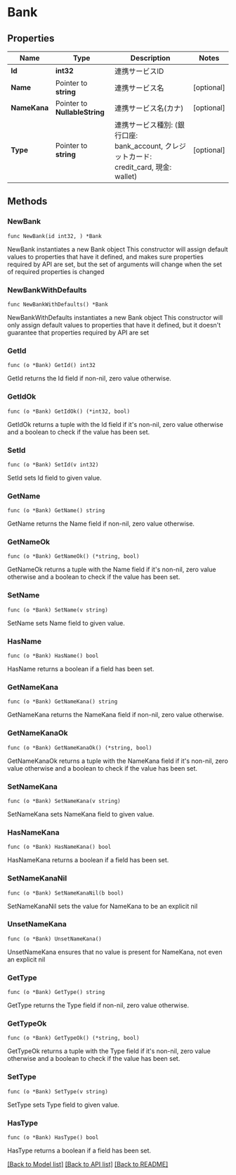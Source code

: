 # Bank

## Properties

Name | Type | Description | Notes
------------ | ------------- | ------------- | -------------
**Id** | **int32** | 連携サービスID | 
**Name** | Pointer to **string** | 連携サービス名 | [optional] 
**NameKana** | Pointer to **NullableString** | 連携サービス名(カナ) | [optional] 
**Type** | Pointer to **string** | 連携サービス種別: (銀行口座: bank_account, クレジットカード: credit_card, 現金: wallet) | [optional] 

## Methods

### NewBank

`func NewBank(id int32, ) *Bank`

NewBank instantiates a new Bank object
This constructor will assign default values to properties that have it defined,
and makes sure properties required by API are set, but the set of arguments
will change when the set of required properties is changed

### NewBankWithDefaults

`func NewBankWithDefaults() *Bank`

NewBankWithDefaults instantiates a new Bank object
This constructor will only assign default values to properties that have it defined,
but it doesn't guarantee that properties required by API are set

### GetId

`func (o *Bank) GetId() int32`

GetId returns the Id field if non-nil, zero value otherwise.

### GetIdOk

`func (o *Bank) GetIdOk() (*int32, bool)`

GetIdOk returns a tuple with the Id field if it's non-nil, zero value otherwise
and a boolean to check if the value has been set.

### SetId

`func (o *Bank) SetId(v int32)`

SetId sets Id field to given value.


### GetName

`func (o *Bank) GetName() string`

GetName returns the Name field if non-nil, zero value otherwise.

### GetNameOk

`func (o *Bank) GetNameOk() (*string, bool)`

GetNameOk returns a tuple with the Name field if it's non-nil, zero value otherwise
and a boolean to check if the value has been set.

### SetName

`func (o *Bank) SetName(v string)`

SetName sets Name field to given value.

### HasName

`func (o *Bank) HasName() bool`

HasName returns a boolean if a field has been set.

### GetNameKana

`func (o *Bank) GetNameKana() string`

GetNameKana returns the NameKana field if non-nil, zero value otherwise.

### GetNameKanaOk

`func (o *Bank) GetNameKanaOk() (*string, bool)`

GetNameKanaOk returns a tuple with the NameKana field if it's non-nil, zero value otherwise
and a boolean to check if the value has been set.

### SetNameKana

`func (o *Bank) SetNameKana(v string)`

SetNameKana sets NameKana field to given value.

### HasNameKana

`func (o *Bank) HasNameKana() bool`

HasNameKana returns a boolean if a field has been set.

### SetNameKanaNil

`func (o *Bank) SetNameKanaNil(b bool)`

 SetNameKanaNil sets the value for NameKana to be an explicit nil

### UnsetNameKana
`func (o *Bank) UnsetNameKana()`

UnsetNameKana ensures that no value is present for NameKana, not even an explicit nil
### GetType

`func (o *Bank) GetType() string`

GetType returns the Type field if non-nil, zero value otherwise.

### GetTypeOk

`func (o *Bank) GetTypeOk() (*string, bool)`

GetTypeOk returns a tuple with the Type field if it's non-nil, zero value otherwise
and a boolean to check if the value has been set.

### SetType

`func (o *Bank) SetType(v string)`

SetType sets Type field to given value.

### HasType

`func (o *Bank) HasType() bool`

HasType returns a boolean if a field has been set.


[[Back to Model list]](../README.md#documentation-for-models) [[Back to API list]](../README.md#documentation-for-api-endpoints) [[Back to README]](../README.md)


